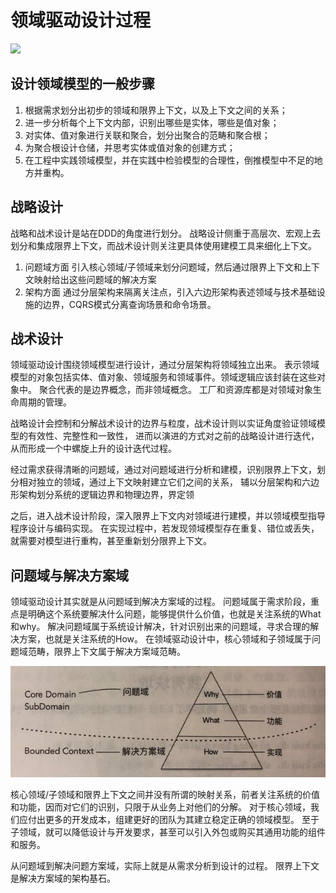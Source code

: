 # 领域驱动设计过程

![](_pic/DDD-WorkFlow.png)

## 设计领域模型的一般步骤

1. 根据需求划分出初步的领域和限界上下文，以及上下文之间的关系；
2. 进一步分析每个上下文内部，识别出哪些是实体，哪些是值对象；
3. 对实体、值对象进行关联和聚合，划分出聚合的范畴和聚合根；
4. 为聚合根设计仓储，并思考实体或值对象的创建方式；
5. 在工程中实践领域模型，并在实践中检验模型的合理性，倒推模型中不足的地方并重构。

## 战略设计

战略和战术设计是站在DDD的角度进行划分。
战略设计侧重于高层次、宏观上去划分和集成限界上下文，而战术设计则关注更具体使用建模工具来细化上下文。

1. 问题域方面
    引入核心领域/子领域来划分问题域，然后通过限界上下文和上下文映射给出这些问题域的解决方案
2. 架构方面
    通过分层架构来隔离关注点，引入六边形架构表述领域与技术基础设施的边界，CQRS模式分离查询场景和命令场景。

## 战术设计

领域驱动设计围绕领域模型进行设计，通过分层架构将领域独立出来。
表示领域模型的对象包括实体、值对象、领域服务和领域事件。领域逻辑应该封装在这些对象中。
聚合代表的是边界概念，而非领域概念。
工厂和资源库都是对领域对象生命周期的管理。

战略设计会控制和分解战术设计的边界与粒度，战术设计则以实证角度验证领域模型的有效性、完整性和一致性，
进而以演进的方式对之前的战略设计进行迭代，从而形成一个中螺旋上升的设计迭代过程。

经过需求获得清晰的问题域，通过对问题域进行分析和建模，识别限界上下文，划分相对独立的领域，通过上下文映射建立它们之间的关系，
辅以分层架构和六边形架构划分系统的逻辑边界和物理边界，界定领

之后，进入战术设计阶段，深入限界上下文内对领域进行建模，并以领域模型指导程序设计与编码实现。
在实现过程中，若发现领域模型存在重复、错位或丢失，就需要对模型进行重构，甚至重新划分限界上下文。

## 问题域与解决方案域

领域驱动设计其实就是从问题域到解决方案域的过程。
问题域属于需求阶段，重点是明确这个系统要解决什么问题，能够提供什么价值，也就是关注系统的What和why。
解决问题域属于系统设计解决，针对识别出来的问题域，寻求合理的解决方案，也就是关注系统的How。
在领域驱动设计中，核心领域和子领域属于问题域范畴，限界上下文属于解决方案域范畴。

![](_pic/domain.jpeg)

核心领域/子领域和限界上下文之间并没有所谓的映射关系，前者关注系统的价值和功能，因而对它们的识别，只限于从业务上对他们的分解。
对于核心领域，我们应付出更多的开发成本，组建更好的团队为其建立稳定正确的领域模型。
至于子领域，就可以降低设计与开发要求，甚至可以引入外包或购买其通用功能的组件和服务。

从问题域到解决问题方案域，实际上就是从需求分析到设计的过程。
限界上下文是解决方案域的架构基石。
